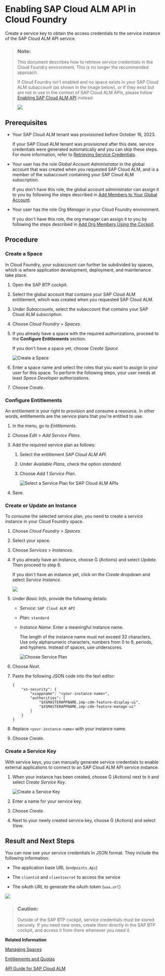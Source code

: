 <!-- loio7d4c180c79744eb09c228007304a3a57 -->

<link rel="stylesheet" type="text/css" href="../css/sap-icons.css"/>

# Enabling SAP Cloud ALM API in Cloud Foundry

Create a service key to obtain the access credentials to the service instance of the SAP Cloud ALM API service.

> ### Note:  
> This document describes how to retrieve service credentials in the Cloud Foundry environment. This is no longer the recommended approach.
> 
> If Cloud Foundry isn't enabled and no space exists in your SAP Cloud ALM subaccount \(as shown in the image below\), or if they exist but are not in use in the context of SAP Cloud ALM APIs, please follow [Enabling SAP Cloud ALM API](enabling-sap-cloud-alm-api-704b5dc.md) instead.
> 
> ![](images/SUI_DisabledCF_a56931d.png)



<a name="loio7d4c180c79744eb09c228007304a3a57__section_wpy_rnj_jmb"/>

## Prerequisites

-   Your SAP Cloud ALM tenant was provisioned before October 16, 2023.

    If your SAP Cloud ALM tenant was provisioned after this date, service credentials were generated automatically and you can skip these steps. For more information, refer to [Retrieving Service Credentials](retrieving-service-credentials-448f9f1.md).

-   Your user has the role *Global Account Administrator* in the global account that was created when you requested SAP Cloud ALM, and is a member of the subaccount containing your SAP Cloud ALM subscription.

    If you don't have this role, the global account administrator can assign it to you by following the steps described in [Add Members to Your Global Account](https://help.sap.com/viewer/65de2977205c403bbc107264b8eccf4b/LATEST/en-US/4a0491330a164f5a873fa630c7f45f06.html).

-   Your user has the role *Org Manager* in your Cloud Foundry environment.

    If you don't have this role, the org manager can assign it to you by following the steps described in [Add Org Members Using the Cockpit](https://help.sap.com/viewer/65de2977205c403bbc107264b8eccf4b/LATEST/en-US/a4eeaf179ee646b99558f27c0bae7b3e.html).




<a name="loio7d4c180c79744eb09c228007304a3a57__section_zsq_czb_zyb"/>

## Procedure



### Create a Space

In Cloud Foundry, your subaccount can further be subdivided by spaces, which is where application development, deployment, and maintenance take place.

1.  Open the SAP BTP cockpit.

2.  Select the global account that contains your SAP Cloud ALM entitlement, which was created when you requested SAP Cloud ALM.

3.  Under *Subaccounts*, select the subaccount that contains your SAP Cloud ALM subscription.

4.  Choose *Cloud Foundry* \> *Spaces*.

5.  If you already have a space with the required authorizations, proceed to the **Configure Entitlements** section.

    If you don't have a space yet, choose *Create Space*.

    ![Create a Space](images/Enabling_APIs_-_Create_Space_f46e85f.png)

6.  Enter a space name and select the roles that you want to assign to your user for this space. To perform the following steps, your user needs at least *Space Developer* authorizations.

7.  Choose *Create*.




### Configure Entitlements

An entitlement is your right to provision and consume a resource. In other words, entitlements are the service plans that you're entitled to use.

1.  In the menu, go to *Entitlements*.

2.  Choose *Edit* \> *Add Service Plans*.

3.  Add the required service plan as follows:

    1.  Select the entitlement *SAP Cloud ALM API*.

    2.  Under *Available Plans*, check the option *standard*.

    3.  Choose *Add 1 Service Plan*.

        ![Select a Service Plan for SAP Cloud ALM APIs](images/Enabling_APIs_-_Add_Service_Plan_f2a4ae2.png)


4.  Save.




### Create or Update an Instance

To consume the selected service plan, you need to create a service instance in your Cloud Foundry space.

1.  Choose *Cloud Foundry* \> *Spaces*.

2.  Select your space.

3.  Choose *Services* \> *Instances*.

4.  If you already have an instance, choose <span class="SAP-icons-V5"></span> \(Actions\) and select *Update*. Then proceed to step 6.

    If you don't have an instance yet, click on the *Create* dropdown and select *Service Instance*.

    ![](images/Create_Service_Instance_f00749a.png)

5.  Under *Basic Info*, provide the following details:

    -   *Service*: `SAP Cloud ALM API`

    -   *Plan*: `standard`

    -   *Instance Name*: Enter a meaningful instance name.

        The length of the instance name must not exceed 32 characters. Use only alphanumeric characters, numbers from 0 to 9, periods, and hyphens. Instead of spaces, use underscores.

        ![Choose Service Plan](images/Enabling_APIs_-_Standard_Service_Plan_b9cfbff.png)


6.  Choose *Next*.

7.  Paste the following JSON code into the text editor:

    ```
    {
        "xs-security": {
            "xsappname": "<your-instance-name>",
            "authorities": [
    			"$XSMASTERAPPNAME.imp-cdm-feature-display-ui",
    			"$XSMASTERAPPNAME.imp-cdm-feature-manage-ui"
            ]
        }
    }
    
    ```

8.  Replace `<your-instance-name>` with your instance name.

9.  Choose *Create*.




### Create a Service Key

With service keys, you can manually generate service credentials to enable external applications to connect to an SAP Cloud ALM API service instance.

1.  When your instance has been created, choose <span class="SAP-icons-V5"></span> \(Actions\) next to it and select *Create Service Key*.

    ![Create a Service Key](images/Enabling_APIs_-_Create_Service_Key_515c433.png)

2.  Enter a name for your service key.

3.  Choose *Create*.

4.  Next to your newly created service key, choose <span class="SAP-icons-V5"></span> \(Actions\) and select *View*.




<a name="loio7d4c180c79744eb09c228007304a3a57__section_olm_s5b_kbc"/>

## Result and Next Steps

You can now see your service credentials in JSON format. They include the following information:

-   The application base URL \(`endpoints.Api`\)

-   The `clientid` and `clientsecret` to access the service

-   The oAuth URL to generate the oAuth token \(`uaa.url`\)


![](images/SUI-ServiceKey_2fca8a5.png)

> ### Caution:  
> Outside of the SAP BTP cockpit, service credentials must be stored securely. If you need new ones, create them directly in the SAP BTP cockpit, and access it from there whenever you need it.

**Related Information**  


[Managing Spaces](http://help.sap.com/viewer/65de2977205c403bbc107264b8eccf4b/LATEST/en-US/5209d55d8dd84228897112b0655d999b.html)

[Entitlements and Quotas](https://help.sap.com/viewer/3504ec5ef16548778610c7e89cc0eac3/Cloud/en-US/00aa2c23479d42568b18882b1ca90d79.html)

[API Guide for SAP Cloud ALM](https://help.sap.com/docs/cloud-alm/apis/about)

